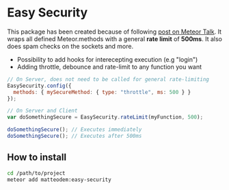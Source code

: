 Easy Security
====================

This package has been created because of following [post on Meteor Talk](https://groups.google.com/forum/#!topic/meteor-talk/XyYhi8ZMgd8).
It wraps all defined Meteor.methods with a general __rate limit__ of __500ms__. It also does spam checks on the sockets and more. 

* Possibility to add hooks for interecepting execution (e.g "login")
* Adding throttle, debounce and rate-limit to any function you want

```javascript
// On Server, does not need to be called for general rate-limiting
EasySecurity.config({
  methods: { mySecureMethod: { type: "throttle", ms: 500 } }
});
```

```javascript
// On Server and Client
var doSomethingSecure = EasySecurity.rateLimit(myFunction, 500);

doSomethingSecure(); // Executes immediately
doSomethingSecure(); // Executes after 500ms

```

## How to install

```sh
cd /path/to/project
meteor add matteodem:easy-security
```
